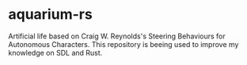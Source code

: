# aquarium-rs
Artificial life based on Craig W. Reynolds's Steering Behaviours for Autonomous Characters. This repository is beeing used to improve my knowledge on SDL and Rust.
